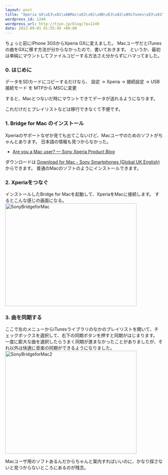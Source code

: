 ```yaml
--- 
layout: post
title: "Xperia GX\xE3\x81\xABMac\xE3\x81\x8B\xE3\x82\x89iTunes\xE3\x81\xAE\xE6\x9B\xB2\xE3\x82\x92\xE5\x85\xA5\xE3\x82\x8C\xE3\x82\x8B"
wordpress_id: 1249
wordpress_url: http://tjun.jp/blog/?p=1249
date: 2012-09-01 01:55:49 +09:00
---
```

ちょっと前にiPhone 3GSからXperia GXに変えました。
MacユーザだとiTunesの曲をGXに移す方法が分からなかったので、書いておきます。
というか、最初は単純にマウントしてファイルコピーする方法さえ分からずにハマってました。

<h3>0. はじめに</h3>
データをSDカードにコピーするだけなら、
設定 → Xperia → 接続設定 → USB接続モード を MTPから MSCに変更

すると、Macとつないだ時にマウントできてデータが送れるようになります。

これだけだとプレイリストなどは移行できなくて不便です。


<h3>1. Bridge for Mac のインストール</h3>
Xperiaのサポートなぜか見ても出てこないけど、Macユーザのためのソフトがちゃんとあります。
日本語の情報も見つからなかった。
<ul>
  <li><a href="http://blogs.sonymobile.com/products/2012/01/31/are-you-a-mac-user/?utm_source=rss&utm_medium=rss&utm_campaign=are-you-a-mac-user">Are you a Mac user? — Sony Xperia Product Blog</a></li>
</ul>

ダウンロードは
<a href="http://www.sonymobile.com/global-en/tools/bridge-for-mac/">Download for Mac - Sony Smartphones (Global UK English)</a>
からできます。
普通のMacのソフトのようにインストールできます。


<h3>2. Xperiaをつなぐ</h3>
インストールしたBridge for Macを起動して、XperiaをMacに接続します。
するとこんな感じの画面になる。

<img src="http://tjun.jp/blog/wp-content/uploads/2012/09/SonyBridgeforMac.jpg" alt="SonyBridgeforMac" title="SonyBridgeforMac.jpg" border="0" width="420" height="329" />

<h3>3. 曲を同期する</h3>
ここで左のメニューからiTunesライブラリのなかのプレイリストを開いて、チェックボックスを選択して、右下の同期ボタンを押すと同期がはじまります。
一度に膨大な曲を選択したらうまく同期が進まなかったことがありましたが、それ以外は快適に音楽の同期ができるようになりました。

<img src="http://tjun.jp/blog/wp-content/uploads/2012/09/SonyBridgeforMac2.jpg" alt="SonyBridgeforMac2" title="SonyBridgeforMac2.jpg" border="0" width="420" height="329" />


Macユーザ用のソフトあるんだからちゃんと案内すればいいのに、かなり探さないと見つからないところにあるのが残念。
